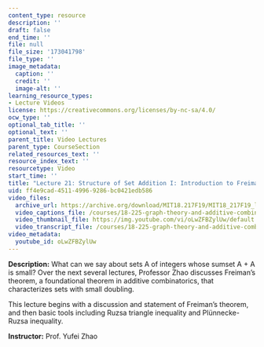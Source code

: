 ```yaml
---
content_type: resource
description: ''
draft: false
end_time: ''
file: null
file_size: '173041798'
file_type: ''
image_metadata:
  caption: ''
  credit: ''
  image-alt: ''
learning_resource_types:
- Lecture Videos
license: https://creativecommons.org/licenses/by-nc-sa/4.0/
ocw_type: ''
optional_tab_title: ''
optional_text: ''
parent_title: Video Lectures
parent_type: CourseSection
related_resources_text: ''
resource_index_text: ''
resourcetype: Video
start_time: ''
title: "Lecture 21: Structure of Set Addition I: Introduction to Freiman\u2019s Theorem"
uid: ff4e9cad-4511-4996-9286-bc0421edb586
video_files:
  archive_url: https://archive.org/download/MIT18.217F19/MIT18_217F19_lec21_300k.mp4
  video_captions_file: /courses/18-225-graph-theory-and-additive-combinatorics-fall-2023/oLwZFBZylUw_captions.vtt
  video_thumbnail_file: https://img.youtube.com/vi/oLwZFBZylUw/default.jpg
  video_transcript_file: /courses/18-225-graph-theory-and-additive-combinatorics-fall-2023/oLwZFBZylUw_transcript.pdf
video_metadata:
  youtube_id: oLwZFBZylUw
---
```

**Description:** What can we say about sets A of integers whose sumset A + A is small? Over the next several lectures, Professor Zhao discusses Freiman’s theorem, a foundational theorem in additive combinatorics, that characterizes sets with small doubling.

This lecture begins with a discussion and statement of Freiman’s theorem, and then basic tools including Ruzsa triangle inequality and Plünnecke-Ruzsa inequality.

**Instructor:** Prof. Yufei Zhao